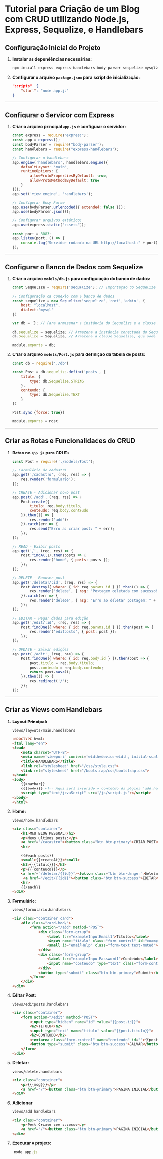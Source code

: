 
# Tutorial para Criação de um Blog com CRUD utilizando Node.js, Express, Sequelize, e Handlebars

## Configuração Inicial do Projeto

1. **Instalar as dependências necessárias:**

   ```bash
   npm install express express-handlebars body-parser sequelize mysql2
   ```

2. **Configurar o arquivo `package.json` para script de inicialização:**

   ```json
   "scripts": {
       "start": "node app.js"
   }
   ```

---

## Configurar o Servidor com Express

1. **Criar o arquivo principal `app.js` e configurar o servidor:**

   ```javascript
   const express = require("express");
   const app = express();
   const bodyParser = require("body-parser");
   const handlebars = require("express-handlebars");

   // Configurar o Handlebars
   app.engine('handlebars', handlebars.engine({
       defaultLayout: 'main',
       runtimeOptions: {
           allowProtoPropertiesByDefault: true,
           allowProtoMethodsByDefault: true
       }
   }));
   app.set('view engine', 'handlebars');

   // Configurar Body Parser
   app.use(bodyParser.urlencoded({ extended: false }));
   app.use(bodyParser.json());

   // Configurar arquivos estáticos
   app.use(express.static("assets"));

   const port = 8083;
   app.listen(port, () => {
       console.log("Servidor rodando na URL http://localhost:" + port);
   });
   ```

---

## Configurar o Banco de Dados com Sequelize

1. **Criar o arquivo `models/db.js` para configuração do banco de dados:**

   ```javascript
   const Sequelize = require('sequelize'); // Importação do Sequelize

   // Configuração da conexão com o banco de dados
   const sequelize = new Sequelize('sequelize','root','admin', {
       host: "localhost",
       dialect:'mysql'
   })

   var db = {}; // Para armazenar a instância do Sequelize e a classe Sequelize

   db.sequelize = sequelize; // Armazena a instância conectada do Sequelize, que pode ser usada para executar operações no banco de dados.
   db.Sequelize = Sequelize; // Armazena a classe Sequelize, que pode ser útil para criar modelos ou para definir operações como DataTypes

   module.exports = db;
   ```

2. **Criar o arquivo `models/Post.js` para definição da tabela de posts:**

   ```javascript
   const db = require('./db')

   const Post = db.sequelize.define('posts', {
       titulo: {
           type: db.Sequelize.STRING
       },
       conteudo: {
           type: db.Sequelize.TEXT
       } 
   })

   Post.sync({force: true})

   module.exports = Post
   ```

---

## Criar as Rotas e Funcionalidades do CRUD

1. **Rotas no `app.js` para CRUD:**

   ```javascript
   const Post = require('./models/Post');

   // Formulário de cadastro
   app.get('/cadastro', (req, res) => {
       res.render('formulario');
   });

   // CREATE - Adicionar novo post
   app.post('/add', (req, res) => {
       Post.create({
           titulo: req.body.titulo,
           conteudo: req.body.conteudo
       }).then(() => {
           res.render('add');
       }).catch(err => {
           res.send("Erro ao criar post: " + err);
       });
   });

   // READ - Exibir posts
   app.get('/', (req, res) => {
       Post.findAll().then(posts => {
           res.render('home', { posts: posts });
       });
   });

   // DELETE - Remover post
   app.get('/deletar/:id', (req, res) => {
       Post.destroy({ where: { id: req.params.id } }).then(() => {
           res.render('delete', { msg: "Postagem deletada com sucesso!" });
       }).catch(err => {
           res.render('delete', { msg: "Erro ao deletar postagem: " + err });
       });
   });

   // EDITAR - Pegar dados para edição
   app.get('/edit/:id', (req, res) => {
       Post.findOne({ where: { id: req.params.id } }).then(post => {
           res.render('editposts', { post: post });
       });
   });

   // UPDATE - Salvar edições
   app.post('/edit', (req, res) => {
       Post.findOne({ where: { id: req.body.id } }).then(post => {
           post.titulo = req.body.titulo;
           post.conteudo = req.body.conteudo;
           return post.save();
       }).then(() => {
           res.redirect('/');
       });
   });
   ```

---

## Criar as Views com Handlebars

1. **Layout Principal:**

   `views/layouts/main.handlebars`

   ```html
   <!DOCTYPE html>
   <html lang="en">
   <head>
       <meta charset="UTF-8">
       <meta name="viewport" content="width=device-width, initial-scale=1.0">
       <title>HANDLEBARS</title>
       <link rel="stylesheet" href="/css/style.css">
       <link rel="stylesheet" href="/bootstrap/css/bootstrap.css">
   </head>
   <body>
       {{>navbar}} 
       {{{body}}} <!-- Aqui será inserido o conteúdo da página 'add.handlebars' -->
       <script type="text/javaScript" src="/js/script.js"></script>
   </body>
   </html>
   ```

2. **Home:**

   `views/home.handlebars`

   ```html
   <div class="container">
       <h1>MEU BLOG PESSOAL</h1>
       <p>Meus ultimos posts:</p>
       <a href="/cadastro"><button class="btn btn-primary">CRIAR POST</button></a>
       <hr>

       {{#each posts}}
       <small>{{createAt}}</small>
       <h3>{{{titulo}}}</h3>
       <p>{{{conteudo}}}</p>
       <a href="/deletar/{{id}}"><button class="btn btn-danger">Deletar</button></a>
        <a href="/edit/{{id}}"><button class="btn btn-success">EDITAR</button></a>
       <hr>
       {{/each}}
   </div>
   ```

3. **Formulário:**

   `views/formulario.handlebars`

   ```html
   <div class="container card">
       <div class="card-body">
           <form action="/add" method="POST">
               <div class="form-group">
                   <label for="exampleInputEmail1">Titulo:</label>
                   <input name="titulo" class="form-control" id="exampleInputEmail1" aria-describedby="emailHelp" placeholder="Enter nome">
                   <small id="emailHelp" class="form-text text-muted">We'll never share your email with anyone else.</small>
               </div>
               <div class="form-group">
                   <label for="exampleInputPassword1">Conteúdo</label>
                   <input name="conteudo" type="text" class="form-control" id="exampleInputPassword1" placeholder="Digite o conteúdo">
               </div>
               <button type="submit" class="btn btn-primary">Submit</button>
           </form>
       </div>
   </div>
   ```

4. **Editar Post:**

   `views/editposts.handlebars`

   ```html
   <div class="container">
       <form action="/edit" method="POST">
           <input type="hidden" name="id" value="{{post.id}}">
           <h2>TITULO</h2>
           <input type="text" name="titulo" value="{{post.titulo}}">
           <h2>CONTEUDO</h2>
           <textarea class="form-control" name="conteudo" id="">{{post.conteudo}}</textarea></br>
           <button type="submit" class="btn btn-success">SALVAR</button>
       </form>
   </div>
   ```

5. **Deletar:**

   `views/delete.handlebars`

   ```html
   <div class="container">
       <p>{{{msg}}}</p>
       <a href="/"><button class="btn btn-primary">PAGINA INICIAL</button></a>
   </div>
   ```

6. **Adicionar:**

   `views/add.handlebars`

   ```html
   <div class="container">
       <p>Post Criado com sucesso</p>
       <a href="/"><button class="btn btn-primary">PAGINA INICIAL</button></a>
   </div>
   ```

7. **Executar o projeto:**

```javascript
    node app.js
```